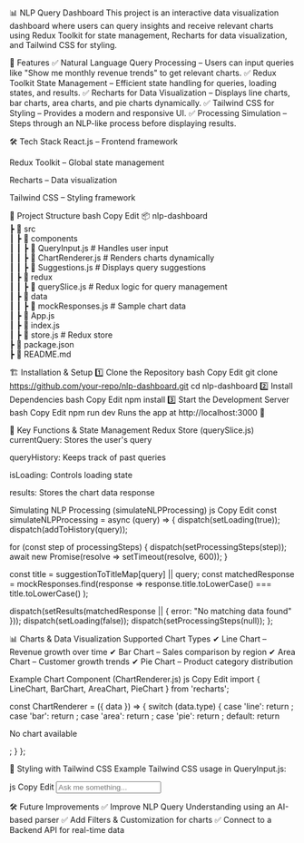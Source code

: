 📊 NLP Query Dashboard
This project is an interactive data visualization dashboard where users can query insights and receive relevant charts using Redux Toolkit for state management, Recharts for data visualization, and Tailwind CSS for styling.

🚀 Features
✅ Natural Language Query Processing – Users can input queries like "Show me monthly revenue trends" to get relevant charts.
✅ Redux Toolkit State Management – Efficient state handling for queries, loading states, and results.
✅ Recharts for Data Visualization – Displays line charts, bar charts, area charts, and pie charts dynamically.
✅ Tailwind CSS for Styling – Provides a modern and responsive UI.
✅ Processing Simulation – Steps through an NLP-like process before displaying results.

🛠 Tech Stack
React.js – Frontend framework

Redux Toolkit – Global state management

Recharts – Data visualization

Tailwind CSS – Styling framework

📂 Project Structure
bash
Copy
Edit
📦 nlp-dashboard  
 ┣ 📂 src  
 ┃ ┣ 📂 components  
 ┃ ┃ ┣ 📜 QueryInput.js    # Handles user input  
 ┃ ┃ ┣ 📜 ChartRenderer.js  # Renders charts dynamically  
 ┃ ┃ ┣ 📜 Suggestions.js   # Displays query suggestions  
 ┃ ┣ 📂 redux  
 ┃ ┃ ┣ 📜 querySlice.js   # Redux logic for query management  
 ┃ ┣ 📂 data  
 ┃ ┃ ┣ 📜 mockResponses.js  # Sample chart data  
 ┃ ┣ 📜 App.js  
 ┃ ┣ 📜 index.js  
 ┃ ┣ 📜 store.js   # Redux store  
 ┣ 📜 package.json  
 ┣ 📜 README.md  

 
🏗 Installation & Setup
1️⃣ Clone the Repository
bash
Copy
Edit
git clone https://github.com/your-repo/nlp-dashboard.git
cd nlp-dashboard
2️⃣ Install Dependencies
bash
Copy
Edit
npm install
3️⃣ Start the Development Server
bash
Copy
Edit
npm run dev
Runs the app at http://localhost:3000 🚀

🔧 Key Functions & State Management
Redux Store (querySlice.js)
currentQuery: Stores the user's query

queryHistory: Keeps track of past queries

isLoading: Controls loading state

results: Stores the chart data response

Simulating NLP Processing (simulateNLPProcessing)
js
Copy
Edit
const simulateNLPProcessing = async (query) => {
  dispatch(setLoading(true));
  dispatch(addToHistory(query));

  for (const step of processingSteps) {
    dispatch(setProcessingSteps(step));
    await new Promise(resolve => setTimeout(resolve, 600));
  }

  const title = suggestionToTitleMap[query] || query;
  const matchedResponse = mockResponses.find(response =>
    response.title.toLowerCase() === title.toLowerCase()
  );

  dispatch(setResults(matchedResponse || { error: "No matching data found" }));
  dispatch(setLoading(false));
  dispatch(setProcessingSteps(null));
};


📊 Charts & Data Visualization
Supported Chart Types
✔ Line Chart – Revenue growth over time
✔ Bar Chart – Sales comparison by region
✔ Area Chart – Customer growth trends
✔ Pie Chart – Product category distribution

Example Chart Component (ChartRenderer.js)
js
Copy
Edit
import { LineChart, BarChart, AreaChart, PieChart } from 'recharts';

const ChartRenderer = ({ data }) => {
  switch (data.type) {
    case 'line': return <LineChart data={data} />;
    case 'bar': return <BarChart data={data} />;
    case 'area': return <AreaChart data={data} />;
    case 'pie': return <PieChart data={data} />;
    default: return <p>No chart available</p>;
  }
};


🎨 Styling with Tailwind CSS
Example Tailwind CSS usage in QueryInput.js:

js
Copy
Edit
<input 
  className="border p-2 rounded-lg w-full focus:outline-none focus:ring-2 focus:ring-blue-500"
  placeholder="Ask me something..."
/>


🛠 Future Improvements
✅ Improve NLP Query Understanding using an AI-based parser
✅ Add Filters & Customization for charts
✅ Connect to a Backend API for real-time data

